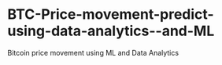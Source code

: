# BTC-Price-movement-predict-using-data-analytics--and-ML
 Bitcoin price movement using ML and Data Analytics
